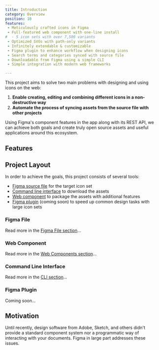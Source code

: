 ```yaml
---
title: Introduction
category: Overview
position: 10
features:
 - Meticulously crafted icons in Figma
 - Full-featured web component with one-line install
#  - 5 icon sets with over 7,500 variants
 - Optimized SVGs with path-only variants
 - Infinitely extendable & customizable
 - Figma plugin to enhance workflow when designing icons
 - Search terms and categories synced with source file
 - Downloadable from Figma using a simple CLI
 - Simple integration with modern web frameworks

---
```


This project aims to solve two main problems with designing and using icons on the web:

1. **Enable creating, editing and combining different icons in a non-destructive way** <!-- (allowing easy future updates to all assets) -->
2. **Automate the process of syncing assets from the source file with other projects**

Using Figma's component features in the app along with its REST API, we can achieve both goals and create truly open source assets and useful applications around this ecosystem.

## Features

<list :items="features"></list>

## Project Layout

In order to achieve the goals, this project consists of several tools:

- [Figma source file](#figma-file) for the target icon set
- [Command line interface](#command-line-interface) to download the assets
- [Web component](#web-component) to package the assets with additional features
- [Figma plugin](#figma-plugin) (coming soon) to speed up common design tasks with large icon sets

### Figma File

Read more in the [Figma File section](/docs/figma/overview)...

### Web Component

Read more in the [Web Components section](/docs/web/getting-started)...

### Command Line Interface

Read more in the [CLI section](/docs/cli/install)...

### Figma Plugin

Coming soon...

## Motivation

Until recently, design software from Adobe, Sketch, and others didn't provide a standard component system nor a programmatic way of interacting with your documents. Figma in large part addresses these issues.

